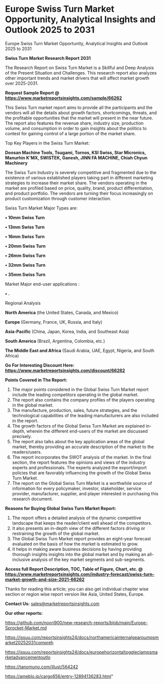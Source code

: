 # Europe Swiss Turn Market Opportunity, Analytical Insights and Outlook 2025 to 2031
 Europe Swiss Turn Market Opportunity, Analytical Insights and Outlook 2025 to 2031

<strong>Swiss Turn Market Research Report 2031</strong>

The Research Report on Swiss Turn Market is a Skillful and Deep Analysis of the Present Situation and Challenges. This research report also analyzes other important trends and market drivers that will affect market growth over 2025-2031.

<strong>Request Sample Report @ <a href=https://www.marketreportsinsights.com/sample/66262>https://www.marketreportsinsights.com/sample/66262</a></strong>

This Swiss Turn market report aims to provide all the participants and the vendors will all the details about growth factors, shortcomings, threats, and the profitable opportunities that the market will present in the near future. The report also features the revenue share, industry size, production volume, and consumption in order to gain insights about the politics to contest for gaining control of a large portion of the market share.

Top Key Players in the Swiss Turn Market:

<strong>Doosan Machine Tools, Tsugami, Tornos, KSI Swiss, Star Micronics, Manurhin K&#39;MX, SWISTEK, Ganesh, JINN FA MACHINE, Chiah Chyun Machinery</strong>

The Swiss Turn Industry is severely competitive and fragmented due to the existence of various established players taking part in different marketing strategies to increase their market share. The vendors operating in the market are profiled based on price, quality, brand, product differentiation, and product portfolio. The vendors are turning their focus increasingly on product customization through customer interaction.

Swiss Turn Market Major Types are:

<strong>• 10mm Swiss Turn

• 13mm Swiss Turn

• 16mm Swiss Turn

• 20mm Swiss Turn

• 26mm Swiss Turn

• 32mm Swiss Turn

• 35mm Swiss Turn</strong>

Market Major end-user applications :

<strong>• .</strong>

Regional Analysis

</u><strong><b>North America</b></strong> (the United States, Canada, and Mexico)

<strong><b>Europe </b></strong>(Germany, France, UK, Russia, and Italy)

<strong><b>Asia-Pacific</b></strong> (China, Japan, Korea, India, and Southeast Asia)

<strong><b>South America</b></strong> (Brazil, Argentina, Colombia, etc.)

<strong><b>The Middle East and Africa</b></strong> (Saudi Arabia, UAE, Egypt, Nigeria, and South Africa)

<strong>Go For Interesting Discount Here: <a href=https://www.marketreportsinsights.com/discount/66262>https://www.marketreportsinsights.com/discount/66262</a></strong>

<strong>Points Covered in The Report:</strong>
<ol>
  <li>The major points considered in the Global Swiss Turn Market report include the leading competitors operating in the global market.</li>
  <li>The report also contains the company profiles of the players operating in the global market.</li>
  <li>The manufacture, production, sales, future strategies, and the technological capabilities of the leading manufacturers are also included in the report.</li>
  <li>The growth factors of the Global Swiss Turn Market are explained in-depth, wherein the different end-users of the market are discussed precisely.</li>
  <li>The report also talks about the key application areas of the global market, thereby providing an accurate description of the market to the readers/users.</li>
  <li>The report incorporates the SWOT analysis of the market. In the final section, the report features the opinions and views of the industry experts and professionals. The experts analyzed the export/import policies that are favorably influencing the growth of the Global Swiss Turn Market.</li>
  <li>The report on the Global Swiss Turn Market is a worthwhile source of information for every policymaker, investor, stakeholder, service provider, manufacturer, supplier, and player interested in purchasing this research document.</li>
</ol>
<strong>Reasons for Buying Global Swiss Turn Market Report:</strong>

<ol>
  <li>The report offers a detailed analysis of the dynamic competitive landscape that keeps the reader/client well ahead of the competitors.</li>
  <li>It also presents an in-depth view of the different factors driving or restraining the growth of the global market.</li>
  <li>The Global Swiss Turn Market report provides an eight-year forecast evaluated on the basis of how the market is estimated to grow.</li>
  <li>It helps in making aware business decisions by having providing thorough insights insights into the global market and by making an all-inclusive analysis of the key market segments and sub-segments.</li>
</ol>
<strong>Access full Report Description, TOC, Table of Figure, Chart, etc. @ <a href=https://www.marketreportsinsights.com/industry-forecast/swiss-turn-market-growth-and-size-2021-66262>https://www.marketreportsinsights.com/industry-forecast/swiss-turn-market-growth-and-size-2021-66262</a></strong>


Thanks for reading this article; you can also get individual chapter wise section or region wise report version like Asia, United States, Europe.

<strong>Contact Us:</strong>
sales@marketreportsinsights.com

<strong>Our other reports:</strong>

<a href=https://github.com/noori900/new-research-reports/blob/main/Europe-Sprocket-Market.md>https://github.com/noori900/new-research-reports/blob/main/Europe-Sprocket-Market.md</a>

<a href=https://issuu.com/reportsinsights24/docs/northamericainternalgearpumpsmarket20252031compreh>https://issuu.com/reportsinsights24/docs/northamericainternalgearpumpsmarket20252031compreh</a>

<a href=https://issuu.com/reportsinsights24/docs/europehorizontaltoggleclampsmarketadvancementoutlo>https://issuu.com/reportsinsights24/docs/europehorizontaltoggleclampsmarketadvancementoutlo</a>

<a href=https://tanomuno.com/illust/564242>https://tanomuno.com/illust/564242</a>

<a href=https://ameblo.jp/cargo656/entry-12894136283.html>https://ameblo.jp/cargo656/entry-12894136283.html</a>"
